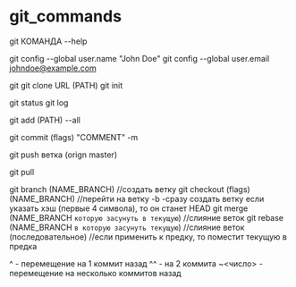 # git_commands

git КОМАНДА --help

git config --global user.name "John Doe"
git config --global user.email johndoe@example.com

git
git clone URL 
    (PATH)
git init

git status
git log

git add (PATH)
    --all

git commit (flags) "COMMENT"
    -m

git push
    ветка (orign master)

git pull

git branch (NAME_BRANCH)            //создать ветку
git checkout (flags) (NAME_BRANCH)  //перейти на ветку
    -b -сразу создать ветку
    если указать хэш (первые 4 символа), то он станет HEAD
git merge (NAME_BRANCH `которую засунуть в текущую`)   //слияние веток
git rebase (NAME_BRANCH `в которую засунуть текущую`)  //слияние веток (последовательное)
    //если применить к предку, то поместит текущую в предка

^ - перемещение на 1 коммит назад
^^ - на 2 коммита
~<число> - перемещение на несколько коммитов назад
